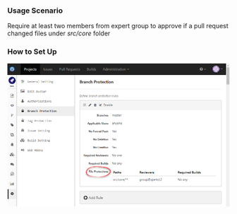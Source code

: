 ### Usage Scenario

Require at least two members from expert group to approve if a pull request changed files under _src/core_ folder

### How to Set Up

![Branch Protection Files Require Review](images/branch-protection-files-require-review.png)